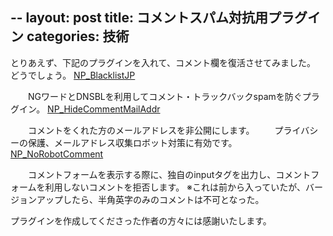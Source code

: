--
layout: post
title: コメントスパム対抗用プラグイン
categories: 技術
--

とりあえず、下記のプラグインを入れて、コメント欄を復活させてみました。
どうでしょう。
<a href="http://blog.cles.jp/item/1994" target="_blank">NP_BlacklistJP</a>

　　NGワードとDNSBLを利用してコメント・トラックバックspamを防ぐプラグイン。
<a href="http://japan.nucleuscms.org/wiki/plugins:hidemailaddr" target="_blank">NP_HideCommentMailAddr</a>

　　コメントをくれた方のメールアドレスを非公開にします。
　　プライバシーの保護、メールアドレス収集ロボット対策に有効です。
<a href="http://blog.heartfield-web.com/download/NP_NoRobotComment.html" target="_blank">NP_NoRobotComment</a>

　　コメントフォームを表示する際に、独自のinputタグを出力し、コメントフォームを利用しないコメントを拒否します。
※これは前から入っていたが、バージョンアップしたら、半角英字のみのコメントは不可となった。


プラグインを作成してくださった作者の方々には感謝いたします。
